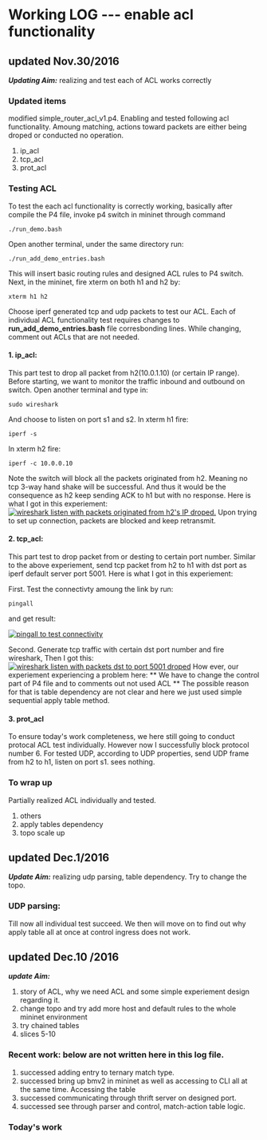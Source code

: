 # Working LOG --- enable acl functionality
## updated Nov.30/2016

___Updating Aim:___ realizing and test each of ACL works correctly
### Updated items
modified simple_router_acl_v1.p4. Enabling and tested following acl functionality. Amoung matching, actions toward packets are either being droped or conducted no operation.

1. ip_acl 
2. tcp_acl 
3. prot_acl 

### Testing ACL
To test the each acl functionality is correctly working, basically after compile the P4 file, invoke p4 switch in mininet through command
```
./run_demo.bash
```
Open another terminal, under the same directory run:
```
./run_add_demo_entries.bash
```
This will insert basic routing rules and designed ACL rules to P4 switch.
Next, in the mininet, fire xterm on both h1 and h2 by:
```
xterm h1 h2
```
Choose iperf generated tcp and udp packets to test our ACL. 
Each of individual ACL functionality test requires changes to **run_add_demo_entries.bash** file corresbonding lines. While changing, comment out ACLs that are not needed.

#### 1. ip_acl: 
This part test to drop all packet from h2(10.0.1.10) (or certain IP range). 
Before starting, we want to monitor the traffic inbound and outbound on switch. Open another terminal and type in:
```shell
sudo wireshark
```
And choose to listen on port s1 and s2.
In xterm h1 fire:
```
iperf -s
```
In xterm h2 fire:
```
iperf -c 10.0.0.10
```
Note the switch will block all the packets originated from h2. Meaning no tcp 3-way hand shake will be successful. And thus it would be the consequence as h2 keep sending ACK to h1 but with no response. Here is what I got in this experiement: 
[![wireshark listen with packets originated from h2's IP droped.](https://s14.postimg.org/yxpinbdip/ip_acl.jpg)](https://postimg.org/image/e0tainfhp/)
Upon trying to set up connection, packets are blocked and keep retransmit. 
#### 2. tcp_acl:
This part test to drop packet from or desting to certain port number. Similar to the above experiement, send tcp packet from h2 to h1 with dst port as iperf default server port 5001. Here is what I got in this experiement:

First. Test the connectivty amoung the link by run:
```
pingall
```
and get result:

[![pingall to test connectivity](https://s12.postimg.org/g8h1phtst/20161130205719.jpg)](https://postimg.org/image/z0swt2q6x/)

Second. Generate tcp traffic with certain dst port number and fire wireshark, Then I got this:
[![wireshark listen with packets dst to port 5001 droped](https://s14.postimg.org/yqkrgopip/20161130234920.png)](https://postimg.org/image/j53fwqdkd/)
How ever, our experiement experiencing a problem here: ** We have to change the control part of P4 file and to comments out not used ACL ** The possible reason for that is table dependency are not clear and here we just used simple sequential apply table method. 

#### 3. prot_acl
To ensure today's work completeness, we here still going to conduct protocal ACL test individually. 
However now I successfully block protocol number 6.
For tested UDP, according to UDP properties, send UDP frame from h2 to h1, listen on port s1. sees nothing.

### To wrap up
Partially realized ACL individually and tested.
1. others
2. apply tables dependency
3. topo scale up

## updated Dec.1/2016
___Update Aim:___ realizing udp parsing, table dependency. Try to change the topo.

### UDP parsing:
Till now all individual test succeed. We then will move on to find out why apply table all at once at control ingress does not work.


## updated Dec.10 /2016
___update Aim:___ 

1. story of ACL, why we need ACL and some simple experiement design regarding it. 
2. change topo and try add more host and default rules to the whole mininet environment
3. try chained tables
4. slices 5-10

### Recent work: below are not written here in this log file.

1. successed adding entry to ternary match type.
2. successed bring up bmv2 in mininet as well as accessing to CLI all at the same time. Accessing the table
3. successed communicating through thrift server on designed port. 
4. successed see through parser and control, match-action table logic.

### Today's work
